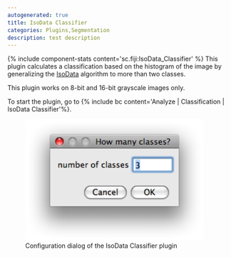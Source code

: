 ```yaml
---
autogenerated: true
title: IsoData Classifier
categories: Plugins,Segmentation
description: test description
---
```


{% include component-stats content='sc.fiji:IsoData\_Classifier' %} This plugin calculates a classification based on the histogram of the image by generalizing the [IsoData](IsoData) algorithm to more than two classes.

This plugin works on 8-bit and 16-bit grayscale images only.

To start the plugin, go to {% include bc content='Analyze | Classification | IsoData Classifier'%}.

<figure><img src="/media/IsoData Classifier.png" title="Configuration dialog of the IsoData Classifier plugin" width="400" alt="Configuration dialog of the IsoData Classifier plugin" /><figcaption aria-hidden="true">Configuration dialog of the IsoData Classifier plugin</figcaption></figure>

 
